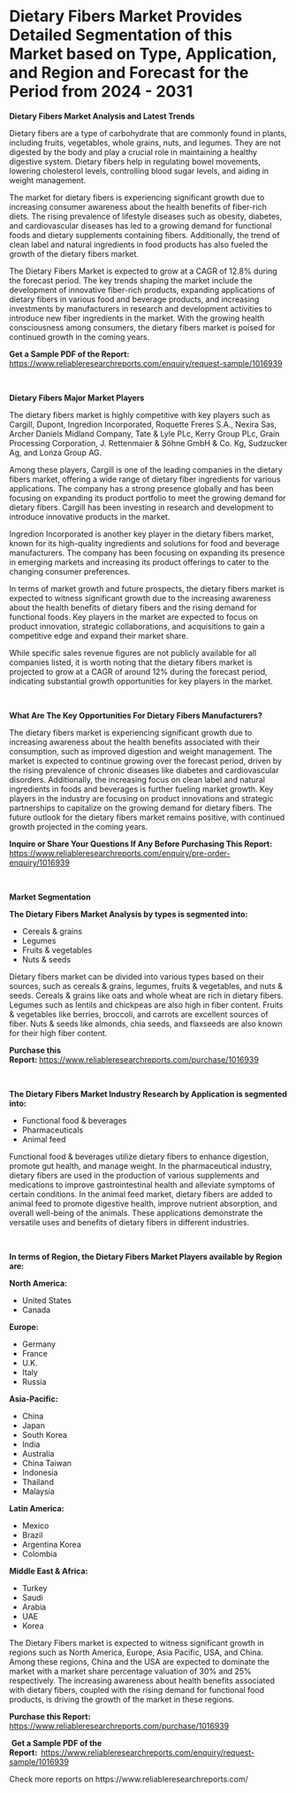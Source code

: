 <p><h1>Dietary Fibers Market Provides Detailed Segmentation of this Market based on Type, Application, and Region and Forecast for the Period from 2024 - 2031</h1></p><p><strong>Dietary Fibers Market Analysis and Latest Trends</strong></p>
<p><p>Dietary fibers are a type of carbohydrate that are commonly found in plants, including fruits, vegetables, whole grains, nuts, and legumes. They are not digested by the body and play a crucial role in maintaining a healthy digestive system. Dietary fibers help in regulating bowel movements, lowering cholesterol levels, controlling blood sugar levels, and aiding in weight management.</p><p>The market for dietary fibers is experiencing significant growth due to increasing consumer awareness about the health benefits of fiber-rich diets. The rising prevalence of lifestyle diseases such as obesity, diabetes, and cardiovascular diseases has led to a growing demand for functional foods and dietary supplements containing fibers. Additionally, the trend of clean label and natural ingredients in food products has also fueled the growth of the dietary fibers market.</p><p>The Dietary Fibers Market is expected to grow at a CAGR of 12.8% during the forecast period. The key trends shaping the market include the development of innovative fiber-rich products, expanding applications of dietary fibers in various food and beverage products, and increasing investments by manufacturers in research and development activities to introduce new fiber ingredients in the market. With the growing health consciousness among consumers, the dietary fibers market is poised for continued growth in the coming years.</p></p>
<p><strong>Get a Sample PDF of the Report:&nbsp;</strong> <a href="https://www.reliableresearchreports.com/enquiry/request-sample/1016939">https://www.reliableresearchreports.com/enquiry/request-sample/1016939</a></p>
<p>&nbsp;</p>
<p><strong>Dietary Fibers Major Market Players</strong></p>
<p><p>The dietary fibers market is highly competitive with key players such as Cargill, Dupont, Ingredion Incorporated, Roquette Freres S.A., Nexira Sas, Archer Daniels Midland Company, Tate & Lyle PLc, Kerry Group PLc, Grain Processing Corporation, J. Rettenmaier & Söhne GmbH & Co. Kg, Sudzucker Ag, and Lonza Group AG.</p><p>Among these players, Cargill is one of the leading companies in the dietary fibers market, offering a wide range of dietary fiber ingredients for various applications. The company has a strong presence globally and has been focusing on expanding its product portfolio to meet the growing demand for dietary fibers. Cargill has been investing in research and development to introduce innovative products in the market.</p><p>Ingredion Incorporated is another key player in the dietary fibers market, known for its high-quality ingredients and solutions for food and beverage manufacturers. The company has been focusing on expanding its presence in emerging markets and increasing its product offerings to cater to the changing consumer preferences.</p><p>In terms of market growth and future prospects, the dietary fibers market is expected to witness significant growth due to the increasing awareness about the health benefits of dietary fibers and the rising demand for functional foods. Key players in the market are expected to focus on product innovation, strategic collaborations, and acquisitions to gain a competitive edge and expand their market share.</p><p>While specific sales revenue figures are not publicly available for all companies listed, it is worth noting that the dietary fibers market is projected to grow at a CAGR of around 12% during the forecast period, indicating substantial growth opportunities for key players in the market.</p></p>
<p>&nbsp;</p>
<p><strong>What Are The Key Opportunities For Dietary Fibers Manufacturers?</strong></p>
<p><p>The dietary fibers market is experiencing significant growth due to increasing awareness about the health benefits associated with their consumption, such as improved digestion and weight management. The market is expected to continue growing over the forecast period, driven by the rising prevalence of chronic diseases like diabetes and cardiovascular disorders. Additionally, the increasing focus on clean label and natural ingredients in foods and beverages is further fueling market growth. Key players in the industry are focusing on product innovations and strategic partnerships to capitalize on the growing demand for dietary fibers. The future outlook for the dietary fibers market remains positive, with continued growth projected in the coming years.</p></p>
<p><strong>Inquire or Share Your Questions If Any Before Purchasing This Report:</strong> <a href="https://www.reliableresearchreports.com/enquiry/pre-order-enquiry/1016939">https://www.reliableresearchreports.com/enquiry/pre-order-enquiry/1016939</a></p>
<p>&nbsp;</p>
<p><strong>Market Segmentation</strong></p>
<p><strong>The Dietary Fibers Market Analysis by types is segmented into:</strong></p>
<p><ul><li>Cereals & grains</li><li>Legumes</li><li>Fruits & vegetables</li><li>Nuts & seeds</li></ul></p>
<p><p>Dietary fibers market can be divided into various types based on their sources, such as cereals & grains, legumes, fruits & vegetables, and nuts & seeds. Cereals & grains like oats and whole wheat are rich in dietary fibers. Legumes such as lentils and chickpeas are also high in fiber content. Fruits & vegetables like berries, broccoli, and carrots are excellent sources of fiber. Nuts & seeds like almonds, chia seeds, and flaxseeds are also known for their high fiber content.</p></p>
<p><strong>Purchase this Report:&nbsp;</strong><a href="https://www.reliableresearchreports.com/purchase/1016939">https://www.reliableresearchreports.com/purchase/1016939</a></p>
<p>&nbsp;</p>
<p><strong>The Dietary Fibers Market Industry Research by Application is segmented into:</strong></p>
<p><ul><li>Functional food & beverages</li><li>Pharmaceuticals</li><li>Animal feed</li></ul></p>
<p><p>Functional food & beverages utilize dietary fibers to enhance digestion, promote gut health, and manage weight. In the pharmaceutical industry, dietary fibers are used in the production of various supplements and medications to improve gastrointestinal health and alleviate symptoms of certain conditions. In the animal feed market, dietary fibers are added to animal feed to promote digestive health, improve nutrient absorption, and overall well-being of the animals. These applications demonstrate the versatile uses and benefits of dietary fibers in different industries.</p></p>
<p>&nbsp;</p>
<p><strong>In terms of Region, the Dietary Fibers Market Players available by Region are:</strong></p>
<p>
    <p> <strong> North America: </strong>
        <ul>
            <li>United States</li>
            <li>Canada</li>
        </ul>
        </p> 
    <p> <strong> Europe: </strong>
        <ul>
            <li>Germany</li>
            <li>France</li>
            <li>U.K.</li>
            <li>Italy</li>
            <li>Russia</li>
        </ul>
        </p> 
    <p> <strong> Asia-Pacific: </strong>
        <ul>
            <li>China</li>
            <li>Japan</li>
            <li>South Korea</li>
            <li>India</li>
            <li>Australia</li>
            <li>China Taiwan</li>
            <li>Indonesia</li>
            <li>Thailand</li>
            <li>Malaysia</li>
        </ul>
        </p> 
    <p> <strong> Latin America: </strong>
        <ul>
            <li>Mexico</li>
            <li>Brazil</li>
            <li>Argentina Korea</li>
            <li>Colombia</li>
        </ul>
        </p> 
    <p> <strong> Middle East & Africa: </strong>
        <ul>
            <li>Turkey</li>
            <li>Saudi</li>
            <li>Arabia</li>
            <li>UAE</li>
            <li>Korea</li>
        </ul>
    </p>
    </p>
<p><p>The Dietary Fibers market is expected to witness significant growth in regions such as North America, Europe, Asia Pacific, USA, and China. Among these regions, China and the USA are expected to dominate the market with a market share percentage valuation of 30% and 25% respectively. The increasing awareness about health benefits associated with dietary fibers, coupled with the rising demand for functional food products, is driving the growth of the market in these regions.</p></p>
<p><strong>Purchase this Report: </strong><a href="https://www.reliableresearchreports.com/purchase/1016939">https://www.reliableresearchreports.com/purchase/1016939</a></p>
<p>&nbsp;<strong>Get a Sample PDF of the Report:&nbsp;&nbsp;</strong><a href="https://www.reliableresearchreports.com/enquiry/request-sample/1016939">https://www.reliableresearchreports.com/enquiry/request-sample/1016939</a></p>
<p><strong></strong></p>
<p>Check more reports on https://www.reliableresearchreports.com/</p>